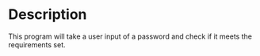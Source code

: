 # Description

This program will take a user input of a password and check if it meets the requirements set.